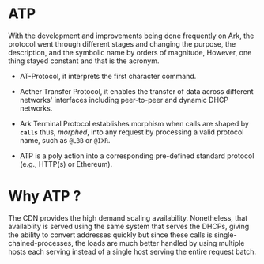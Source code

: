 

# ATP

With the development and improvements being done frequently on Ark, the protocol went through different stages and changing the purpose, the description, and the symbolic name by orders of magnitude, However, one thing stayed constant and that is the acronym.

- AT-Protocol, it interprets the first character command.   

- Aether Transfer Protocol, it enables the transfer of data across different networks' interfaces including peer-to-peer and dynamic DHCP networks.         

- Ark Terminal Protocol establishes morphism when calls are shaped by **`calls`** thus, *morphed*, into any request by processing a valid protocol name, such as `@LBB` or `@IXR`.     
-  ATP is a poly action into a corresponding pre-defined standard protocol (e.g., HTTP(s) or Ethereum).        



# Why ATP ?

The CDN provides the high demand scaling availability. Nonetheless, that availablity is served using the same system that serves the DHCPs, giving the ability to convert addresses quickly but since these calls is single-chained-processes, the loads are much better handled by using multiple hosts each serving instead of a single host serving the entire request batch.
